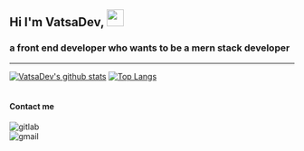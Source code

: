 ## Hi I'm VatsaDev, <img src="https://raw.githubusercontent.com/MartinHeinz/MartinHeinz/master/wave.gif" width="30px"> <br>
### a front end developer who wants to be a mern stack developer

---

 [![VatsaDev's github stats](https://github-readme-stats.vercel.app/api?username=VatsaDev&show_icons=true&theme=radical)](https://github.com/anuraghazra/github-readme-stats)
 [![Top Langs](https://github-readme-stats.vercel.app/api/top-langs/?username=VatsaDev&theme=radical&langs_count=10&layout=compact)](https://github.com/anuraghazra/github-readme-stats)
 <br>
 <br>
 #### Contact me
 ![gitlab](https://img.shields.io/badge/Gitlab-VatsaDev-orange) <br>
 ![gmail](https://img.shields.io/badge/gmail-vatsapandey123%40gmail.com-red)
